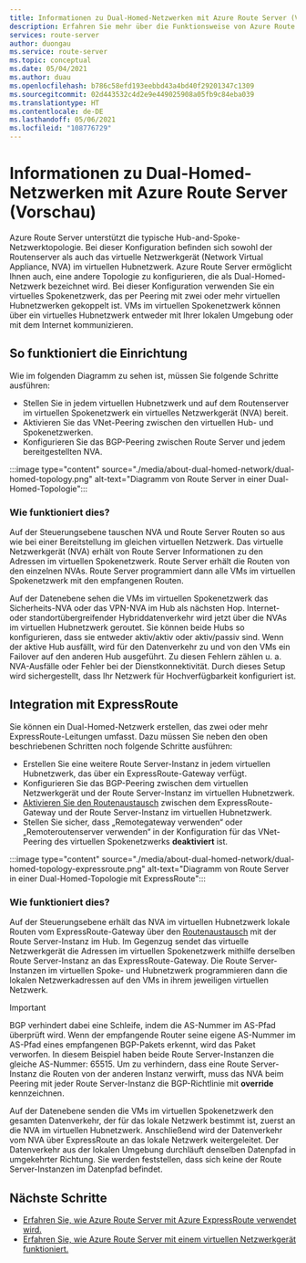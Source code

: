 ```yaml
---
title: Informationen zu Dual-Homed-Netzwerken mit Azure Route Server (Vorschau)
description: Erfahren Sie mehr über die Funktionsweise von Azure Route Server (Vorschau) in einem Dual-Homed-Netzwerk.
services: route-server
author: duongau
ms.service: route-server
ms.topic: conceptual
ms.date: 05/04/2021
ms.author: duau
ms.openlocfilehash: b786c58efd193eebbd43a4bd40f29201347c1309
ms.sourcegitcommit: 02d443532c4d2e9e449025908a05fb9c84eba039
ms.translationtype: HT
ms.contentlocale: de-DE
ms.lasthandoff: 05/06/2021
ms.locfileid: "108776729"
---
```

# <a name="about-dual-homed-network-with-azure-route-server-preview"></a>Informationen zu Dual-Homed-Netzwerken mit Azure Route Server (Vorschau)

Azure Route Server unterstützt die typische Hub-and-Spoke-Netzwerktopologie. Bei dieser Konfiguration befinden sich sowohl der Routenserver als auch das virtuelle Netzwerkgerät (Network Virtual Appliance, NVA) im virtuellen Hubnetzwerk. Azure Route Server ermöglicht Ihnen auch, eine andere Topologie zu konfigurieren, die als Dual-Homed-Netzwerk bezeichnet wird. Bei dieser Konfiguration verwenden Sie ein virtuelles Spokenetzwerk, das per Peering mit zwei oder mehr virtuellen Hubnetzwerken gekoppelt ist. VMs im virtuellen Spokenetzwerk können über ein virtuelles Hubnetzwerk entweder mit Ihrer lokalen Umgebung oder mit dem Internet kommunizieren.

## <a name="how-to-set-it-up"></a>So funktioniert die Einrichtung

Wie im folgenden Diagramm zu sehen ist, müssen Sie folgende Schritte ausführen:

* Stellen Sie in jedem virtuellen Hubnetzwerk und auf dem Routenserver im virtuellen Spokenetzwerk ein virtuelles Netzwerkgerät (NVA) bereit.
* Aktivieren Sie das VNet-Peering zwischen den virtuellen Hub- und Spokenetzwerken.
* Konfigurieren Sie das BGP-Peering zwischen Route Server und jedem bereitgestellten NVA.

:::image type="content" source="./media/about-dual-homed-network/dual-homed-topology.png" alt-text="Diagramm von Route Server in einer Dual-Homed-Topologie":::

### <a name="how-does-it-work"></a>Wie funktioniert dies?

Auf der Steuerungsebene tauschen NVA und Route Server Routen so aus wie bei einer Bereitstellung im gleichen virtuellen Netzwerk. Das virtuelle Netzwerkgerät (NVA) erhält von Route Server Informationen zu den Adressen im virtuellen Spokenetzwerk. Route Server erhält die Routen von den einzelnen NVAs. Route Server programmiert dann alle VMs im virtuellen Spokenetzwerk mit den empfangenen Routen. 

Auf der Datenebene sehen die VMs im virtuellen Spokenetzwerk das Sicherheits-NVA oder das VPN-NVA im Hub als nächsten Hop. Internet- oder standortübergreifender Hybriddatenverkehr wird jetzt über die NVAs im virtuellen Hubnetzwerk geroutet. Sie können beide Hubs so konfigurieren, dass sie entweder aktiv/aktiv oder aktiv/passiv sind. Wenn der aktive Hub ausfällt, wird für den Datenverkehr zu und von den VMs ein Failover auf den anderen Hub ausgeführt. Zu diesen Fehlern zählen u. a. NVA-Ausfälle oder Fehler bei der Dienstkonnektivität. Durch dieses Setup wird sichergestellt, dass Ihr Netzwerk für Hochverfügbarkeit konfiguriert ist.

## <a name="integration-with-expressroute"></a>Integration mit ExpressRoute

Sie können ein Dual-Homed-Netzwerk erstellen, das zwei oder mehr ExpressRoute-Leitungen umfasst. Dazu müssen Sie neben den oben beschriebenen Schritten noch folgende Schritte ausführen:

* Erstellen Sie eine weitere Route Server-Instanz in jedem virtuellen Hubnetzwerk, das über ein ExpressRoute-Gateway verfügt.
* Konfigurieren Sie das BGP-Peering zwischen dem virtuellen Netzwerkgerät und der Route Server-Instanz im virtuellen Hubnetzwerk.
* [Aktivieren Sie den Routenaustausch](quickstart-configure-route-server-portal.md#configure-route-exchange) zwischen dem ExpressRoute-Gateway und der Route Server-Instanz im virtuellen Hubnetzwerk.
* Stellen Sie sicher, dass „Remotegateway verwenden“ oder „Remoteroutenserver verwenden“ in der Konfiguration für das VNet-Peering des virtuellen Spokenetzwerks **deaktiviert** ist.

:::image type="content" source="./media/about-dual-homed-network/dual-homed-topology-expressroute.png" alt-text="Diagramm von Route Server in einer Dual-Homed-Topologie mit ExpressRoute":::

### <a name="how-does-it-work"></a>Wie funktioniert dies?

Auf der Steuerungsebene erhält das NVA im virtuellen Hubnetzwerk lokale Routen vom ExpressRoute-Gateway über den [Routenaustausch](quickstart-configure-route-server-portal.md#configure-route-exchange) mit der Route Server-Instanz im Hub. Im Gegenzug sendet das virtuelle Netzwerkgerät die Adressen im virtuellen Spokenetzwerk mithilfe derselben Route Server-Instanz an das ExpressRoute-Gateway. Die Route Server-Instanzen im virtuellen Spoke- und Hubnetzwerk programmieren dann die lokalen Netzwerkadressen auf den VMs in ihrem jeweiligen virtuellen Netzwerk.

> [!IMPORTANT]
> BGP verhindert dabei eine Schleife, indem die AS-Nummer im AS-Pfad überprüft wird. Wenn der empfangende Router seine eigene AS-Nummer im AS-Pfad eines empfangenen BGP-Pakets erkennt, wird das Paket verworfen. In diesem Beispiel haben beide Route Server-Instanzen die gleiche AS-Nummer: 65515. Um zu verhindern, dass eine Route Server-Instanz die Routen von der anderen Instanz verwirft, muss das NVA beim Peering mit jeder Route Server-Instanz die BGP-Richtlinie mit **override** kennzeichnen. 
>

Auf der Datenebene senden die VMs im virtuellen Spokenetzwerk den gesamten Datenverkehr, der für das lokale Netzwerk bestimmt ist, zuerst an die NVA im virtuellen Hubnetzwerk. Anschließend wird der Datenverkehr vom NVA über ExpressRoute an das lokale Netzwerk weitergeleitet. Der Datenverkehr aus der lokalen Umgebung durchläuft denselben Datenpfad in umgekehrter Richtung. Sie werden feststellen, dass sich keine der Route Server-Instanzen im Datenpfad befindet.

## <a name="next-steps"></a>Nächste Schritte

* [Erfahren Sie, wie Azure Route Server mit Azure ExpressRoute verwendet wird.](expressroute-vpn-support.md)
* [Erfahren Sie, wie Azure Route Server mit einem virtuellen Netzwerkgerät funktioniert.](resource-manager-template-samples.md)

